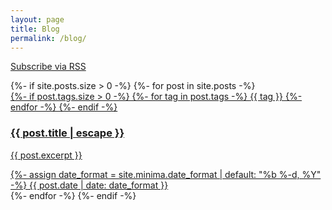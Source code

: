 ```yaml
---
layout: page
title: Blog
permalink: /blog/
---
```


<p>
  <a class="havok-design-button" href="{{ "/feed.xml" | relative_url }}">
    Subscribe via RSS
  </a>
</p>
{%- if site.posts.size > 0 -%}
  {%- for post in site.posts -%}
    <div>
      <a class="havok-design-system-blog-card" href="{{ post.url | relative_url }}">
        <div class="havok-design-system-blog-card-tags">
          {%- if post.tags.size > 0 -%}
            {%- for tag in post.tags -%}
              <span>{{ tag }}</span>
            {%- endfor -%}
          {%- endif -%}
        </div>
        <div class="havok-design-system-blog-card-content">
          <h3>
            {{ post.title | escape }}
          </h3>
          <p>
            {{ post.excerpt }}
          </p>
        </div>
        <span class="havok-design-system-blog-card-date">
          {%- assign date_format = site.minima.date_format | default: "%b %-d, %Y" -%}
          {{ post.date | date: date_format }}
        </span>
      </a>
    </div>
  {%- endfor -%}
{%- endif -%}